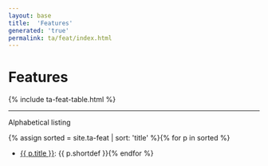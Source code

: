```yaml
---
layout: base
title:  'Features'
generated: 'true'
permalink: ta/feat/index.html
---
```


# Features

{% include ta-feat-table.html %}

----------

Alphabetical listing

{% assign sorted = site.ta-feat | sort: 'title' %}{% for p in sorted %}
* [{{ p.title }}](): {{ p.shortdef }}{% endfor %}

